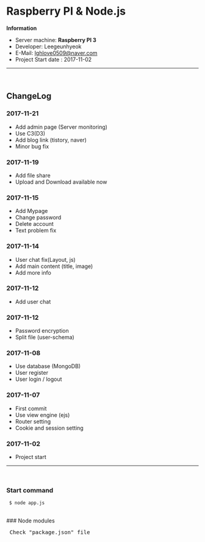 # Raspberry PI & Node.js

**Information**
- Server machine: **Raspberry PI 3**
- Developer: Leegeunhyeok
- E-Mail: lghlove0509@naver.com
- Project Start date : 2017-11-02
---
<br>  

## ChangeLog

### 2017-11-21
* Add admin page (Server monitoring)
* Use C3(D3)
* Add blog link (tistory, naver)
* Minor bug fix

### 2017-11-19
* Add file share
* Upload and Download available now

### 2017-11-15
* Add Mypage
* Change password
* Delete account
* Text problem fix

### 2017-11-14
* User chat fix(Layout, js)
* Add main content (title, image)
* Add more info


### 2017-11-12
* Add user chat 


### 2017-11-12
* Password encryption
* Split file (user-schema) 


### 2017-11-08
* Use database (MongoDB)
* User register
* User login / logout


### 2017-11-07
* First commit
* Use view engine (ejs)
* Router setting
* Cookie and session setting


### 2017-11-02
* Project start
	
---
<br>
  
### Start command 
<pre><code> $ node app.js </code></pre>

<br>
### Node modules
<pre> Check "package.json" file </pre>